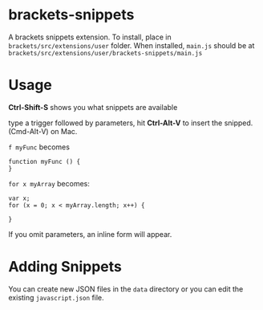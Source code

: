 brackets-snippets
=================

A brackets snippets extension. To install, place in ```brackets/src/extensions/user``` folder. 
When installed, ```main.js``` should be at ```brackets/src/extensions/user/brackets-snippets/main.js```

Usage
=====
**Ctrl-Shift-S** shows you what snippets are available

type a trigger followed by parameters, hit **Ctrl-Alt-V** to insert the snipped. (Cmd-Alt-V) on Mac. 

```f myFunc``` becomes 

```
function myFunc () {
}
```

```for x myArray```
becomes:
```
var x;
for (x = 0; x < myArray.length; x++) {

}
```

If you omit parameters, an inline form will appear. 

Adding Snippets
===============
You can create new JSON files in the ```data``` directory or you can edit the existing ```javascript.json``` file. 